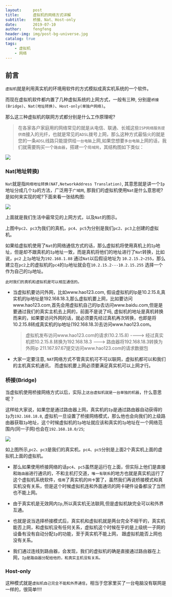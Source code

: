 ```yaml
---
layout:     post
title:      虚拟机的网络方式详解
subtitle:   桥接、Nat、Host-only
date:       2019-07-10
author:     fengfeng
header-img: img/post-bg-universe.jpg
catalog: true
tags:
    - 虚拟机
    - 网络
---
```


## 前言

`虚拟机`就是利用真实机的环境用软件的方式模拟成真实机系统的一个软件。

而现在虚拟机软件都内置了几种虚拟系统的上网方式，一般有三种, 分别是`桥接(Bridge)`、`Nat(地址转换)`、`Host-only(单独户网络)`。


那么这三种虚拟机的联网方式都分别是什么工作原理呢?

> 在各家各户家庭用的网络常见的就是从电信、联通、长城这些`ISP网络服务提供商`接入的光纤，也就是常见的`ADSL`拨号上网，那么这种方式最恼火的就是您的一条`ADSL`线路只能提供给`一台电脑`上网,如果您想要`多台电脑`上网的话，我们就需要购买一个`路由器`，搭建一个`局域网`，其结构图如下类似：



![](https://tva1.sinaimg.cn/large/007S8ZIlgy1giwxlk2us1j30k30q9dip.jpg)



### Nat(地址转换)


`Nat`就是指`网络地址转换(NAT,NetworkAddress Translation)`, 其意思就是讲一个`Ip`地址分成几个`Ip`的方法，广泛用于`广域网`, 那我们的虚拟机使用`Nat`是什么意思呢? 是如何来实现的呢?下面来看一张结构图:

![](https://tva1.sinaimg.cn/large/007S8ZIlgy1gixgcsjoyij30t80iotaf.jpg)

上面就是我们生活中最常见的上网方式，以及`Nat`的图示。  

上图中`pc2`、`pc3`为我们的真机，`pc4`、`pc5`为分别是我们`pc2`、`pc3`上创建的虚拟机。  

如果给虚拟机使用了`Nat`的网络通信方式的话，那么虚拟机将使用真机上的`Ip`地址，但是却不跟真机的`Ip`地址一致，而是真机将他们的地址进行了`Nat`转换，比如说，`pc2` 上`Ip`地址为`192.168.1.88` 通过`Nat`以后假设地址为 `10.2.15.2~255`，那么建立在`pc2`上的虚拟机的`pc4`的`Ip`地址就会在`10.2.15.2---10.2.15.255` 选择一个作为自己的`Ip`地址。

`此时我们的真机和虚拟机是可以相互通信的。`

* 当虚拟机要访问外网，比如www.hao123.com, 假设虚拟机的Ip是10.2.15.8,真实机的Ip地址是192.168.18.3,那么虚拟机要上网，比如要访问www.hao123.com,首先会用虚拟机自己的Ip去访问www.baidu.com,但是是要通过我们的真实主机去上网的，前面不是说了吗, 虚拟机的地址是真机转换而来的，如果要访问外网的话，就必须要先经过真机再次转换，也即是将10.2.15.8转成真实机的Ip地址(192.168.18.3)去访问www.hao123.com。

    > 虚拟机发布访问www.hao123.com的请求(10.2.15.8) ----> 经过真实机把10.2.15.8.转换为192.168.18.3 ---> 路由器将192.168.18.3转换为外网ip 211.167.97.67提交访问www.hao123.com的请求数据包

* 大家一定要注意, `NAT`网络方式不管真实机可不可以联网，虚拟机都可以和我们的主机真实机通讯， 而虚拟机要上网必须要满足真实机可以上网才行。


### 桥接(Bridge)

当虚拟机使用桥接网络方式以后，实际上`这台虚拟机就是一台单独的机器`，什么意思呢？  

这样给大家说，如果您是通过路由器上网，真实机的`Ip`是通过路由器自动获得的`Ip`为`192.168.18.8`, 虚拟机一旦设置了桥接网络模式，那么他也会向我们的上级路由器获取`Ip`地址，这个时候虚拟机的`Ip`地址就应该和真实的`Ip`地址在一个网络范围内(同一子网)也会在`192.168.18.0/25`;  

![](https://tva1.sinaimg.cn/large/007S8ZIlgy1gixgnpdjnzj30ru0n4wge.jpg)

如上图所示,`pc2`、`pc3`是我们的真实机，`pc4`、`pc5`分别是上面2个真实机上面的虚拟机上面的虚拟机。

* 那么如果使用桥接网络的话`pc4`、`pc5`虽然是运行在上面，但实际上他们是直接和`路由器`进行通讯的，不和主机打交道，`唯一有联系`的地方也就是真实机运行了这个虚拟机系统软件，`借用`了真实机的`网卡`罢了，虽然我们再说桥接模式和真实机没有关系，但是这个时候虚拟机连和外面通讯的网卡硬件设备都没了当然也不能上网。  

* 由于真实机是无效网内`Ip`,所以真实机无法联网,但是虚拟机缺完全可以和外界互通。  

* 也就是说当选择桥接模式后，真实机和虚拟机就是两台完全不相干的，真实机能否上网，和虚拟机没有任何关系，虚拟机这个时候在乎的是上级统一子网的设备有没有自动分配`Ip`的功能，至于真实机不能上网， 跟虚拟机能否上网也没有关系。  

* 我们通过连线到路由器，会发现，我们的虚拟机的确是直接通过路由器在上网，`Ip是路由器分配给他的，和真实主机没有关系。`

### Host-only

这种模式就是`虚拟机自己完全不能和外界通信`，相当于您家里买了一台电脑没有联网是一样的，很简单!!!!
